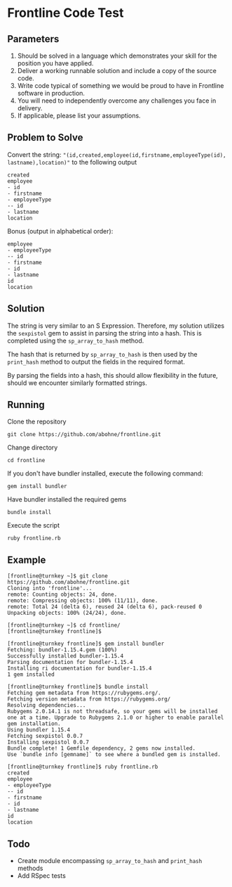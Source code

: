 # Frontline Code Test

## Parameters
1. Should be solved in a language which demonstrates your skill for the position you have applied.
1. Deliver a working runnable solution and include a copy of the source code.
1. Write code typical of something we would be proud to have in Frontline software in production.
1. You will need to independently overcome any challenges you face in delivery. 
1. If applicable, please list your assumptions.
 
## Problem to Solve
Convert the string: 
`"(id,created,employee(id,firstname,employeeType(id), lastname),location)"`
to the following output 
```id
created
employee
- id
- firstname
- employeeType
-- id
- lastname
location
```
Bonus (output in alphabetical order):
```created
employee
- employeeType
-- id
- firstname
- id
- lastname
id
location
```

## Solution
The string is very similar to an S Expression.  Therefore, my solution utilizes the `sexpistol` gem to assist in parsing the string into a hash.  This is completed using the `sp_array_to_hash` method.  

The hash that is returned by `sp_array_to_hash` is then used by the `print_hash` method to output the fields in the required format.

By parsing the fields into a hash, this should allow flexibility in the future, should we encounter similarly formatted strings.

## Running
Clone the repository
```
git clone https://github.com/abohne/frontline.git
```

Change directory
```
cd frontline
```

If you don't have bundler installed, execute the following command:
```
gem install bundler
```

Have bundler installed the required gems
```
bundle install
```

Execute the script
```
ruby frontline.rb
```

## Example
```
[frontline@turnkey ~]$ git clone https://github.com/abohne/frontline.git
Cloning into 'frontline'...
remote: Counting objects: 24, done.
remote: Compressing objects: 100% (11/11), done.
remote: Total 24 (delta 6), reused 24 (delta 6), pack-reused 0
Unpacking objects: 100% (24/24), done.
```

```
[frontline@turnkey ~]$ cd frontline/
[frontline@turnkey frontline]$
```

```
[frontline@turnkey frontline]$ gem install bundler
Fetching: bundler-1.15.4.gem (100%)
Successfully installed bundler-1.15.4
Parsing documentation for bundler-1.15.4
Installing ri documentation for bundler-1.15.4
1 gem installed
```

```
[frontline@turnkey frontline]$ bundle install
Fetching gem metadata from https://rubygems.org/.
Fetching version metadata from https://rubygems.org/
Resolving dependencies...
Rubygems 2.0.14.1 is not threadsafe, so your gems will be installed one at a time. Upgrade to Rubygems 2.1.0 or higher to enable parallel gem installation.
Using bundler 1.15.4
Fetching sexpistol 0.0.7
Installing sexpistol 0.0.7
Bundle complete! 1 Gemfile dependency, 2 gems now installed.
Use `bundle info [gemname]` to see where a bundled gem is installed.
```

```
[frontline@turnkey frontline]$ ruby frontline.rb
created
employee
- employeeType
-- id
- firstname
- id
- lastname
id
location
```

## Todo
- Create module encompassing `sp_array_to_hash` and `print_hash` methods
- Add RSpec tests
